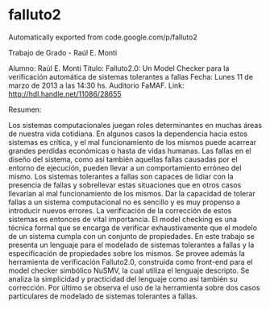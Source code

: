 # falluto2
Automatically exported from code.google.com/p/falluto2


Trabajo de Grado - Raúl E. Monti

Alumno: Raúl E. Monti
Título: Falluto2.0: Un Model Checker para la verificación automática de sistemas tolerantes a fallas
Fecha: Lunes 11 de marzo de 2013 a las 14:30 hs. Auditorio FaMAF.
Link: http://hdl.handle.net/11086/28655

Resumen:

Los sistemas computacionales juegan roles determinantes en muchas áreas de nuestra vida cotidiana. En algunos casos la dependencia hacia estos sistemas es crítica, y el mal funcionamiento de los mismos puede acarrear grandes perdidas económicas o hasta de vidas humanas.
Las fallas en el diseño del sistema, como así también aquellas fallas causadas por el entorno de ejecución, pueden llevar a un comportamiento erróneo del mismo.
Los sistemas tolerantes a fallas son capaces de lidiar con la presencia de fallas y sobrellevar estas situaciones que en otros casos llevarían al mal funcionamiento de los mismos. Dar la capacidad de tolerar fallas a un sistema computacional no es sencillo y es muy propenso a introducir nuevos errores. La verificación de la corrección de estos sistemas es entonces de vital importancia.
El model checking es una técnica formal que se encarga de verificar exhaustivamente que el modelo de un sistema cumpla con un conjunto de propiedades.
En este trabajo se presenta un lenguaje para el modelado de sistemas tolerantes a fallas y la especificación de propiedades sobre los mismos. Se provee además la herramienta de verificación Falluto2.0, construida como front-end para el model checker simbólico NuSMV, la cual utiliza el lenguaje descripto. Se analiza la simplicidad y practicidad del lenguaje como así también su corrección. Por último se observa el uso de la herramienta sobre dos casos particulares de modelado de sistemas tolerantes a fallas.


